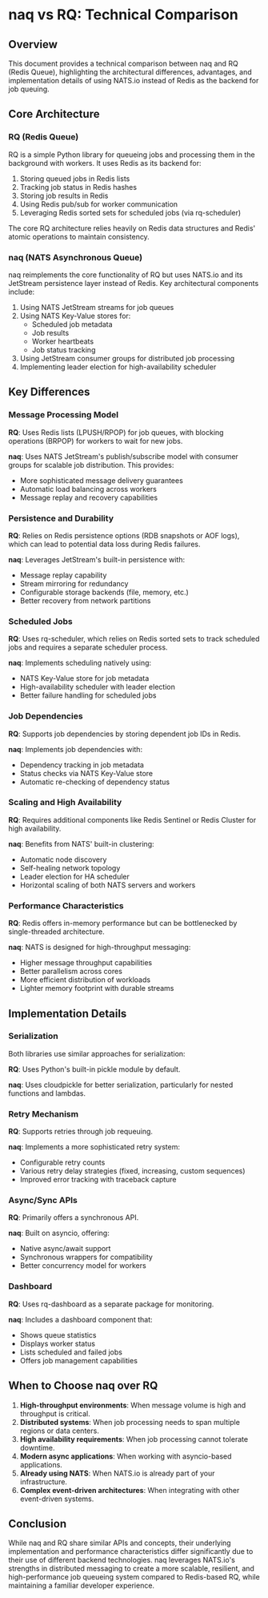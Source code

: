 # naq vs RQ: Technical Comparison

## Overview

This document provides a technical comparison between naq and RQ (Redis Queue), highlighting the architectural differences, advantages, and implementation details of using NATS.io instead of Redis as the backend for job queuing.

## Core Architecture

### RQ (Redis Queue)

RQ is a simple Python library for queueing jobs and processing them in the background with workers. It uses Redis as its backend for:

1. Storing queued jobs in Redis lists
2. Tracking job status in Redis hashes
3. Storing job results in Redis
4. Using Redis pub/sub for worker communication
5. Leveraging Redis sorted sets for scheduled jobs (via rq-scheduler)

The core RQ architecture relies heavily on Redis data structures and Redis' atomic operations to maintain consistency.

### naq (NATS Asynchronous Queue)

naq reimplements the core functionality of RQ but uses NATS.io and its JetStream persistence layer instead of Redis. Key architectural components include:

1. Using NATS JetStream streams for job queues
2. Using NATS Key-Value stores for:
   - Scheduled job metadata
   - Job results
   - Worker heartbeats
   - Job status tracking
3. Using JetStream consumer groups for distributed job processing
4. Implementing leader election for high-availability scheduler

## Key Differences

### Message Processing Model

**RQ**: Uses Redis lists (LPUSH/RPOP) for job queues, with blocking operations (BRPOP) for workers to wait for new jobs.

**naq**: Uses NATS JetStream's publish/subscribe model with consumer groups for scalable job distribution. This provides:
- More sophisticated message delivery guarantees
- Automatic load balancing across workers
- Message replay and recovery capabilities

### Persistence and Durability

**RQ**: Relies on Redis persistence options (RDB snapshots or AOF logs), which can lead to potential data loss during Redis failures.

**naq**: Leverages JetStream's built-in persistence with:
- Message replay capability
- Stream mirroring for redundancy
- Configurable storage backends (file, memory, etc.)
- Better recovery from network partitions

### Scheduled Jobs

**RQ**: Uses rq-scheduler, which relies on Redis sorted sets to track scheduled jobs and requires a separate scheduler process.

**naq**: Implements scheduling natively using:
- NATS Key-Value store for job metadata
- High-availability scheduler with leader election
- Better failure handling for scheduled jobs

### Job Dependencies

**RQ**: Supports job dependencies by storing dependent job IDs in Redis.

**naq**: Implements job dependencies with:
- Dependency tracking in job metadata
- Status checks via NATS Key-Value store
- Automatic re-checking of dependency status

### Scaling and High Availability

**RQ**: Requires additional components like Redis Sentinel or Redis Cluster for high availability.

**naq**: Benefits from NATS' built-in clustering:
- Automatic node discovery
- Self-healing network topology
- Leader election for HA scheduler
- Horizontal scaling of both NATS servers and workers

### Performance Characteristics

**RQ**: Redis offers in-memory performance but can be bottlenecked by single-threaded architecture.

**naq**: NATS is designed for high-throughput messaging:
- Higher message throughput capabilities
- Better parallelism across cores
- More efficient distribution of workloads
- Lighter memory footprint with durable streams

## Implementation Details

### Serialization

Both libraries use similar approaches for serialization:

**RQ**: Uses Python's built-in pickle module by default.

**naq**: Uses cloudpickle for better serialization, particularly for nested functions and lambdas.

### Retry Mechanism

**RQ**: Supports retries through job requeuing.

**naq**: Implements a more sophisticated retry system:
- Configurable retry counts
- Various retry delay strategies (fixed, increasing, custom sequences)
- Improved error tracking with traceback capture

### Async/Sync APIs

**RQ**: Primarily offers a synchronous API.

**naq**: Built on asyncio, offering:
- Native async/await support
- Synchronous wrappers for compatibility
- Better concurrency model for workers

### Dashboard

**RQ**: Uses rq-dashboard as a separate package for monitoring.

**naq**: Includes a dashboard component that:
- Shows queue statistics
- Displays worker status
- Lists scheduled and failed jobs
- Offers job management capabilities

## When to Choose naq over RQ

1. **High-throughput environments**: When message volume is high and throughput is critical.
2. **Distributed systems**: When job processing needs to span multiple regions or data centers.
3. **High availability requirements**: When job processing cannot tolerate downtime.
4. **Modern async applications**: When working with asyncio-based applications.
5. **Already using NATS**: When NATS.io is already part of your infrastructure.
6. **Complex event-driven architectures**: When integrating with other event-driven systems.

## Conclusion

While naq and RQ share similar APIs and concepts, their underlying implementation and performance characteristics differ significantly due to their use of different backend technologies. naq leverages NATS.io's strengths in distributed messaging to create a more scalable, resilient, and high-performance job queueing system compared to Redis-based RQ, while maintaining a familiar developer experience.
